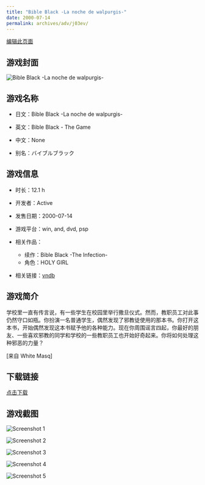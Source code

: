 ```yaml
---
title: "Bible Black -La noche de walpurgis-"
date: 2000-07-14
permalink: archives/adv/j03ev/
---
```

[编辑此页面](https://github.com/ACG-3/ADV3-source/blob/main/source/_posts/Bible%20Black%20-La%20noche%20de%20walpurgis-.md)

## 游戏封面

![Bible Black -La noche de walpurgis-](https://pan.timero.xyz/d/onedrive/img_lib_001/Bible%20Black%20-La%20noche%20de%20walpurgis-_cover.avif)


## 游戏名称

- 日文：Bible Black -La noche de walpurgis-
- 英文：Bible Black - The Game
- 中文：None

- 别名：バイブルブラック


## 游戏信息

- 时长：12.1 h
- 开发者：Active
- 发售日期：2000-07-14
- 游戏平台：win, and, dvd, psp
- 相关作品：
   - 续作：Bible Black -The Infection-
   - 角色：HOLY GIRL

- 相关链接：[vndb](https://vndb.org/v9)


## 游戏简介

学校里一直有传言说，有一些学生在校园里举行撒旦仪式。然而，教职员工对此事仍然守口如瓶。你扮演一名普通学生，偶然发现了邪教徒使用的那本书。你打开这本书，开始偶然发现这本书赋予他的各种能力。现在你周围谣言四起，你最好的朋友、一些喜欢邪教的同学和学校的一些教职员工也开始好奇起来。你将如何处理这种邪恶的力量？

[来自 White Masq]


## 下载链接

[点击下载](https://pan.timero.xyz/onedrive/adv_lib_001/Bible%20Black%20-La%20noche%20de%20walpurgis-)


## 游戏截图


![Screenshot 1](https://pan.timero.xyz/d/onedrive/img_lib_001/Bible%20Black%20-La%20noche%20de%20walpurgis-_Screenshot_1.avif)

![Screenshot 2](https://pan.timero.xyz/d/onedrive/img_lib_001/Bible%20Black%20-La%20noche%20de%20walpurgis-_Screenshot_2.avif)

![Screenshot 3](https://pan.timero.xyz/d/onedrive/img_lib_001/Bible%20Black%20-La%20noche%20de%20walpurgis-_Screenshot_3.avif)

![Screenshot 4](https://pan.timero.xyz/d/onedrive/img_lib_001/Bible%20Black%20-La%20noche%20de%20walpurgis-_Screenshot_4.avif)

![Screenshot 5](https://pan.timero.xyz/d/onedrive/img_lib_001/Bible%20Black%20-La%20noche%20de%20walpurgis-_Screenshot_5.avif)

